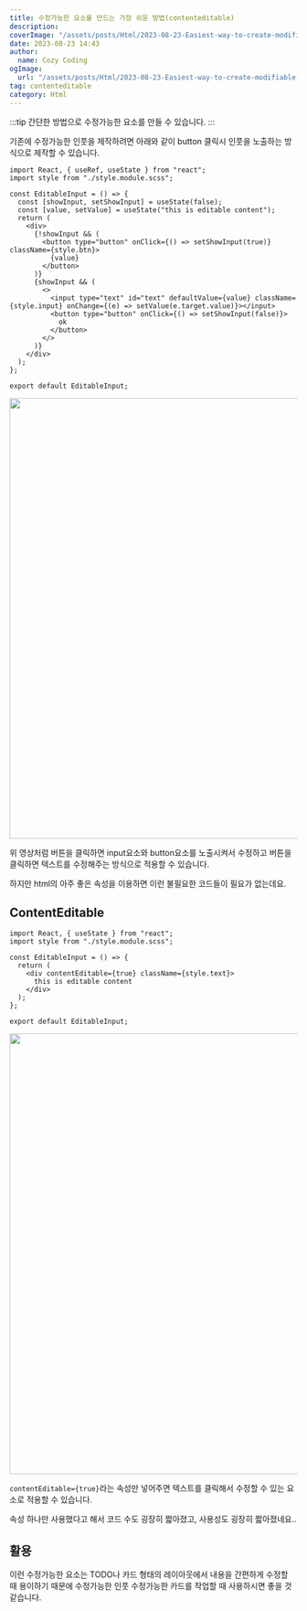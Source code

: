 ```yaml
---
title: 수정가능한 요소를 만드는 가장 쉬운 방법(contenteditable)
description:
coverImage: "/assets/posts/Html/2023-08-23-Easiest-way-to-create-modifiable-elements/cover.png"
date: 2023-08-23 14:43
author:
  name: Cozy Coding
ogImage:
  url: "/assets/posts/Html/2023-08-23-Easiest-way-to-create-modifiable-elements/cover.png"
tag: contenteditable
category: Html
---
```


:::tip
간단한 방법으로 수정가능한 요소를 만들 수 있습니다.
:::

기존에 수정가능한 인풋을 제작하려면 아래와 같이 button 클릭시 인풋을 노출하는 방식으로 제작할 수 있습니다.

<GoogleAd/>

```tsx
import React, { useRef, useState } from "react";
import style from "./style.module.scss";

const EditableInput = () => {
  const [showInput, setShowInput] = useState(false);
  const [value, setValue] = useState("this is editable content");
  return (
    <div>
      {!showInput && (
        <button type="button" onClick={() => setShowInput(true)} className={style.btn}>
          {value}
        </button>
      )}
      {showInput && (
        <>
          <input type="text" id="text" defaultValue={value} className={style.input} onChange={(e) => setValue(e.target.value)}></input>
          <button type="button" onClick={() => setShowInput(false)}>
            ok
          </button>
        </>
      )}
    </div>
  );
};

export default EditableInput;
```

<Image width="1515" height="771"  alt="" src="/assets/posts/Html/2023-08-23-Easiest-way-to-create-modifiable-elements/1.gif" />

위 영상처럼 버튼을 클릭하면 input요소와 button요소를 노출시켜서 수정하고 버튼을 클릭하면 텍스트를 수정해주는 방식으로 적용할 수 있습니다.

하지만 html의 아주 좋은 속성을 이용하면 이런 불필요한 코드들이 필요가 없는데요.

## ContentEditable

```tsx
import React, { useState } from "react";
import style from "./style.module.scss";

const EditableInput = () => {
  return (
    <div contentEditable={true} className={style.text}>
      this is editable content
    </div>
  );
};

export default EditableInput;
```

<GoogleAd/>

<Image width="1515" height="771"  alt="" src="/assets/posts/Html/2023-08-23-Easiest-way-to-create-modifiable-elements/2.gif" />

<GoogleAd/>

`contentEditable={true}`라는 속성만 넣어주면 텍스트를 클릭해서 수정할 수 있는 요소로 적용할 수 있습니다.

속성 하나만 사용했다고 해서 코드 수도 굉장히 짧아졌고, 사용성도 굉장히 짧아졌네요..

## 활용

이런 수정가능한 요소는 TODO나 카드 형태의 레이아웃에서 내용을 간편하게 수정할 때 용이하기 때문에 수정가능한 인풋 수정가능한 카드를 작업할 때 사용하시면 좋을 것 같습니다.
